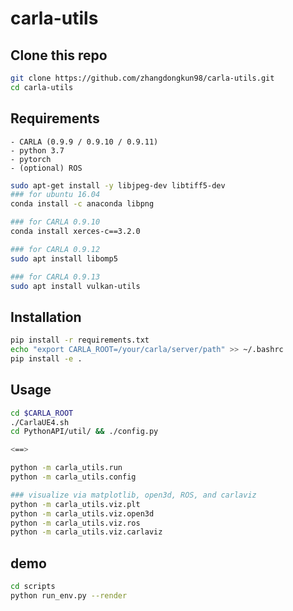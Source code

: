 # carla-utils


## Clone this repo
```bash
git clone https://github.com/zhangdongkun98/carla-utils.git
cd carla-utils
```


## Requirements
```
- CARLA (0.9.9 / 0.9.10 / 0.9.11)
- python 3.7
- pytorch
- (optional) ROS
```

```bash
sudo apt-get install -y libjpeg-dev libtiff5-dev
### for ubuntu 16.04
conda install -c anaconda libpng

### for CARLA 0.9.10
conda install xerces-c==3.2.0

### for CARLA 0.9.12
sudo apt install libomp5

### for CARLA 0.9.13
sudo apt install vulkan-utils
```

## Installation


```bash
pip install -r requirements.txt
echo "export CARLA_ROOT=/your/carla/server/path" >> ~/.bashrc
pip install -e .
```


## Usage

```bash
cd $CARLA_ROOT
./CarlaUE4.sh
cd PythonAPI/util/ && ./config.py

<==>

python -m carla_utils.run
python -m carla_utils.config

### visualize via matplotlib, open3d, ROS, and carlaviz
python -m carla_utils.viz.plt
python -m carla_utils.viz.open3d
python -m carla_utils.viz.ros
python -m carla_utils.viz.carlaviz
```


## demo

```bash
cd scripts
python run_env.py --render
```

